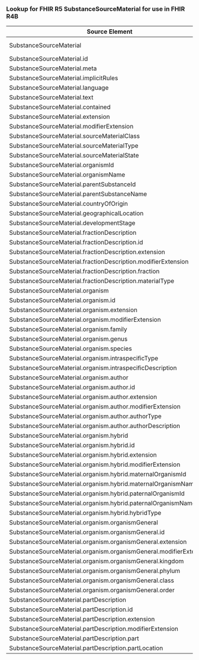 ### Lookup for FHIR R5 SubstanceSourceMaterial for use in FHIR R4B

| Source Element | Usage | Target |
| -------------- | ----- | ------ |
| SubstanceSourceMaterial | UseExtension | http://hl7.org/fhir/5.0/StructureDefinition/extension-SubstanceSourceMaterial |
| SubstanceSourceMaterial.id | UseExtensionFromAncestor | - |
| SubstanceSourceMaterial.meta | UseExtensionFromAncestor | - |
| SubstanceSourceMaterial.implicitRules | UseExtensionFromAncestor | - |
| SubstanceSourceMaterial.language | UseExtensionFromAncestor | - |
| SubstanceSourceMaterial.text | UseExtensionFromAncestor | - |
| SubstanceSourceMaterial.contained | UseExtensionFromAncestor | - |
| SubstanceSourceMaterial.extension | UseExtensionFromAncestor | - |
| SubstanceSourceMaterial.modifierExtension | UseExtensionFromAncestor | - |
| SubstanceSourceMaterial.sourceMaterialClass | UseExtensionFromAncestor | - |
| SubstanceSourceMaterial.sourceMaterialType | UseExtensionFromAncestor | - |
| SubstanceSourceMaterial.sourceMaterialState | UseExtensionFromAncestor | - |
| SubstanceSourceMaterial.organismId | UseExtensionFromAncestor | - |
| SubstanceSourceMaterial.organismName | UseExtensionFromAncestor | - |
| SubstanceSourceMaterial.parentSubstanceId | UseExtensionFromAncestor | - |
| SubstanceSourceMaterial.parentSubstanceName | UseExtensionFromAncestor | - |
| SubstanceSourceMaterial.countryOfOrigin | UseExtensionFromAncestor | - |
| SubstanceSourceMaterial.geographicalLocation | UseExtensionFromAncestor | - |
| SubstanceSourceMaterial.developmentStage | UseExtensionFromAncestor | - |
| SubstanceSourceMaterial.fractionDescription | UseExtensionFromAncestor | - |
| SubstanceSourceMaterial.fractionDescription.id | UseExtensionFromAncestor | - |
| SubstanceSourceMaterial.fractionDescription.extension | UseExtensionFromAncestor | - |
| SubstanceSourceMaterial.fractionDescription.modifierExtension | UseExtensionFromAncestor | - |
| SubstanceSourceMaterial.fractionDescription.fraction | UseExtensionFromAncestor | - |
| SubstanceSourceMaterial.fractionDescription.materialType | UseExtensionFromAncestor | - |
| SubstanceSourceMaterial.organism | UseExtensionFromAncestor | - |
| SubstanceSourceMaterial.organism.id | UseExtensionFromAncestor | - |
| SubstanceSourceMaterial.organism.extension | UseExtensionFromAncestor | - |
| SubstanceSourceMaterial.organism.modifierExtension | UseExtensionFromAncestor | - |
| SubstanceSourceMaterial.organism.family | UseExtensionFromAncestor | - |
| SubstanceSourceMaterial.organism.genus | UseExtensionFromAncestor | - |
| SubstanceSourceMaterial.organism.species | UseExtensionFromAncestor | - |
| SubstanceSourceMaterial.organism.intraspecificType | UseExtensionFromAncestor | - |
| SubstanceSourceMaterial.organism.intraspecificDescription | UseExtensionFromAncestor | - |
| SubstanceSourceMaterial.organism.author | UseExtensionFromAncestor | - |
| SubstanceSourceMaterial.organism.author.id | UseExtensionFromAncestor | - |
| SubstanceSourceMaterial.organism.author.extension | UseExtensionFromAncestor | - |
| SubstanceSourceMaterial.organism.author.modifierExtension | UseExtensionFromAncestor | - |
| SubstanceSourceMaterial.organism.author.authorType | UseExtensionFromAncestor | - |
| SubstanceSourceMaterial.organism.author.authorDescription | UseExtensionFromAncestor | - |
| SubstanceSourceMaterial.organism.hybrid | UseExtensionFromAncestor | - |
| SubstanceSourceMaterial.organism.hybrid.id | UseExtensionFromAncestor | - |
| SubstanceSourceMaterial.organism.hybrid.extension | UseExtensionFromAncestor | - |
| SubstanceSourceMaterial.organism.hybrid.modifierExtension | UseExtensionFromAncestor | - |
| SubstanceSourceMaterial.organism.hybrid.maternalOrganismId | UseExtensionFromAncestor | - |
| SubstanceSourceMaterial.organism.hybrid.maternalOrganismName | UseExtensionFromAncestor | - |
| SubstanceSourceMaterial.organism.hybrid.paternalOrganismId | UseExtensionFromAncestor | - |
| SubstanceSourceMaterial.organism.hybrid.paternalOrganismName | UseExtensionFromAncestor | - |
| SubstanceSourceMaterial.organism.hybrid.hybridType | UseExtensionFromAncestor | - |
| SubstanceSourceMaterial.organism.organismGeneral | UseExtensionFromAncestor | - |
| SubstanceSourceMaterial.organism.organismGeneral.id | UseExtensionFromAncestor | - |
| SubstanceSourceMaterial.organism.organismGeneral.extension | UseExtensionFromAncestor | - |
| SubstanceSourceMaterial.organism.organismGeneral.modifierExtension | UseExtensionFromAncestor | - |
| SubstanceSourceMaterial.organism.organismGeneral.kingdom | UseExtensionFromAncestor | - |
| SubstanceSourceMaterial.organism.organismGeneral.phylum | UseExtensionFromAncestor | - |
| SubstanceSourceMaterial.organism.organismGeneral.class | UseExtensionFromAncestor | - |
| SubstanceSourceMaterial.organism.organismGeneral.order | UseExtensionFromAncestor | - |
| SubstanceSourceMaterial.partDescription | UseExtensionFromAncestor | - |
| SubstanceSourceMaterial.partDescription.id | UseExtensionFromAncestor | - |
| SubstanceSourceMaterial.partDescription.extension | UseExtensionFromAncestor | - |
| SubstanceSourceMaterial.partDescription.modifierExtension | UseExtensionFromAncestor | - |
| SubstanceSourceMaterial.partDescription.part | UseExtensionFromAncestor | - |
| SubstanceSourceMaterial.partDescription.partLocation | UseExtensionFromAncestor | - |
